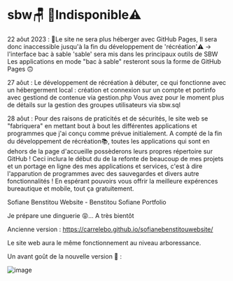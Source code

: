 # sbw🪑 🚧Indisponible⚠️
22 aôut 2023 :
🚧Le site ne sera plus héberger avec GitHub Pages, Il sera donc inaccessible jusqu'à la fin du développement de 'récréation'⚠️
-> l'interface bac à sable 'sable' sera mis dans les principaux outils de SBW 
Les applications en mode "bac à sable" resteront sous la forme de GitHub Pages 🙃

27 aôut :
Le développement de récréation à débuter, ce qui fonctionne avec un hébergerment local : création et connexion sur un compte et portinfo avec gestiond de contenue via gestion.php
Vous avez pour le moment plus de détails sur la gestion des groupes utilisateurs via sbw.sql

28 aôut :
Pour des raisons de praticités et de sécurités, le site web se "fabriquera" en mettant bout à bout les différentes applications et programmes que j'ai conçu comme prévue initialement. 
A compté de la fin du développement de récréation📚, toutes les applications qui sont en dehors de la page d'accueille possèderons leurs propres répertoire sur GitHub !
Ceci inclura le début du de la refonte de beaucoup de mes projets et un portage en ligne des mes applications et services, c'est à dire l'apparution de programmes avec des sauvegardes et divers autre fonctionnalités !
En espérant pouvoirs vous offrir la meilleure expérences bureautique et mobile, tout ça gratuitement. 

Sofiane Benstitou Website - Benstitou Sofiane Portfolio

Je prépare une dinguerie 😝... A très bientôt

Ancienne version : https://carrelebo.github.io/sofianebenstitouwebsite/

Le site web aura le même fonctionnement au niveau arboressance.

Un avant goût de la nouvelle version 🤯 : 

![image](https://github.com/benstitousofiane/sbw/assets/129552238/2c1b7d1c-f754-452b-801b-9bc1afd0258f)


